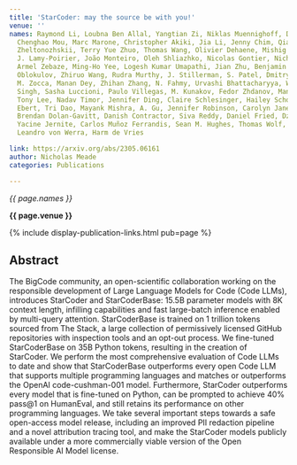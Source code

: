 ```yaml
---
title: 'StarCoder: may the source be with you!'
venue: ''
names: Raymond Li, Loubna Ben Allal, Yangtian Zi, Niklas Muennighoff, Denis Kocetkov,
  Chenghao Mou, Marc Marone, Christopher Akiki, Jia Li, Jenny Chim, Qian Liu, Evgenii
  Zheltonozhskii, Terry Yue Zhuo, Thomas Wang, Olivier Dehaene, Mishig Davaadorj,
  J. Lamy-Poirier, João Monteiro, Oleh Shliazhko, Nicolas Gontier, Nicholas Meade,
  Armel Zebaze, Ming-Ho Yee, Logesh Kumar Umapathi, Jian Zhu, Benjamin Lipkin, Muhtasham
  Oblokulov, Zhiruo Wang, Rudra Murthy, J. Stillerman, S. Patel, Dmitry Abulkhanov,
  M. Zocca, Manan Dey, Zhihan Zhang, N. Fahmy, Urvashi Bhattacharyya, W. Yu, Swayam
  Singh, Sasha Luccioni, Paulo Villegas, M. Kunakov, Fedor Zhdanov, Manuel Romero,
  Tony Lee, Nadav Timor, Jennifer Ding, Claire Schlesinger, Hailey Schoelkopf, Jana
  Ebert, Tri Dao, Mayank Mishra, A. Gu, Jennifer Robinson, Carolyn Jane Anderson,
  Brendan Dolan-Gavitt, Danish Contractor, Siva Reddy, Daniel Fried, Dzmitry Bahdanau,
  Yacine Jernite, Carlos Muñoz Ferrandis, Sean M. Hughes, Thomas Wolf, Arjun Guha,
  Leandro von Werra, Harm de Vries

link: https://arxiv.org/abs/2305.06161
author: Nicholas Meade
categories: Publications

---
```


*{{ page.names }}*

**{{ page.venue }}**

{% include display-publication-links.html pub=page %}

## Abstract

The BigCode community, an open-scientific collaboration working on the responsible development of Large Language Models for Code (Code LLMs), introduces StarCoder and StarCoderBase: 15.5B parameter models with 8K context length, infilling capabilities and fast large-batch inference enabled by multi-query attention. StarCoderBase is trained on 1 trillion tokens sourced from The Stack, a large collection of permissively licensed GitHub repositories with inspection tools and an opt-out process. We fine-tuned StarCoderBase on 35B Python tokens, resulting in the creation of StarCoder. We perform the most comprehensive evaluation of Code LLMs to date and show that StarCoderBase outperforms every open Code LLM that supports multiple programming languages and matches or outperforms the OpenAI code-cushman-001 model. Furthermore, StarCoder outperforms every model that is fine-tuned on Python, can be prompted to achieve 40\% pass@1 on HumanEval, and still retains its performance on other programming languages. We take several important steps towards a safe open-access model release, including an improved PII redaction pipeline and a novel attribution tracing tool, and make the StarCoder models publicly available under a more commercially viable version of the Open Responsible AI Model license.